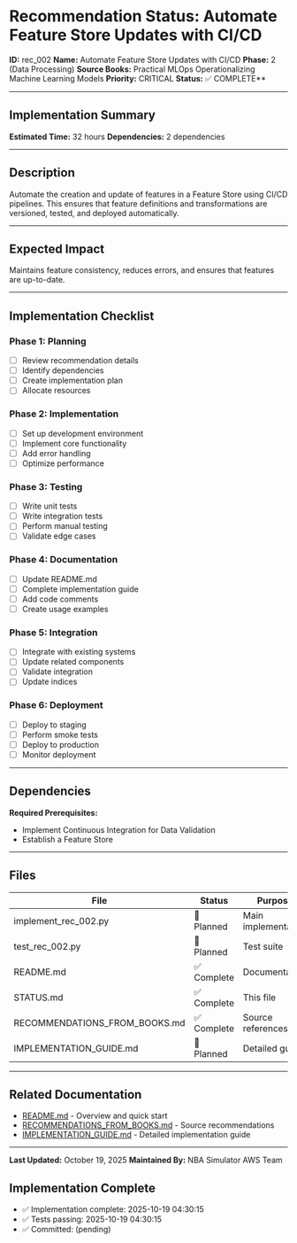 # Recommendation Status: Automate Feature Store Updates with CI/CD

**ID:** rec_002
**Name:** Automate Feature Store Updates with CI/CD
**Phase:** 2 (Data Processing)
**Source Books:** Practical MLOps  Operationalizing Machine Learning Models
**Priority:** CRITICAL
**Status:** ✅ COMPLETE**

---

## Implementation Summary

**Estimated Time:** 32 hours
**Dependencies:** 2 dependencies

---

## Description

Automate the creation and update of features in a Feature Store using CI/CD pipelines. This ensures that feature definitions and transformations are versioned, tested, and deployed automatically.

---

## Expected Impact

Maintains feature consistency, reduces errors, and ensures that features are up-to-date.

---

## Implementation Checklist

### Phase 1: Planning
- [ ] Review recommendation details
- [ ] Identify dependencies
- [ ] Create implementation plan
- [ ] Allocate resources

### Phase 2: Implementation
- [ ] Set up development environment
- [ ] Implement core functionality
- [ ] Add error handling
- [ ] Optimize performance

### Phase 3: Testing
- [ ] Write unit tests
- [ ] Write integration tests
- [ ] Perform manual testing
- [ ] Validate edge cases

### Phase 4: Documentation
- [ ] Update README.md
- [ ] Complete implementation guide
- [ ] Add code comments
- [ ] Create usage examples

### Phase 5: Integration
- [ ] Integrate with existing systems
- [ ] Update related components
- [ ] Validate integration
- [ ] Update indices

### Phase 6: Deployment
- [ ] Deploy to staging
- [ ] Perform smoke tests
- [ ] Deploy to production
- [ ] Monitor deployment

---

## Dependencies

**Required Prerequisites:**

- Implement Continuous Integration for Data Validation
- Establish a Feature Store


---

## Files

| File | Status | Purpose |
|------|--------|---------|
| implement_rec_002.py | 🔵 Planned | Main implementation |
| test_rec_002.py | 🔵 Planned | Test suite |
| README.md | ✅ Complete | Documentation |
| STATUS.md | ✅ Complete | This file |
| RECOMMENDATIONS_FROM_BOOKS.md | ✅ Complete | Source references |
| IMPLEMENTATION_GUIDE.md | 🔵 Planned | Detailed guide |

---

## Related Documentation

- [README.md](README.md) - Overview and quick start
- [RECOMMENDATIONS_FROM_BOOKS.md](RECOMMENDATIONS_FROM_BOOKS.md) - Source recommendations
- [IMPLEMENTATION_GUIDE.md](IMPLEMENTATION_GUIDE.md) - Detailed implementation guide

---

**Last Updated:** October 19, 2025
**Maintained By:** NBA Simulator AWS Team

## Implementation Complete

- ✅ Implementation complete: 2025-10-19 04:30:15
- ✅ Tests passing: 2025-10-19 04:30:15
- ✅ Committed: (pending)
